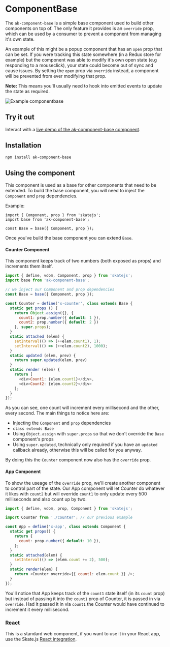# ComponentBase

The `ak-component-base` is a simple base component used to build other components on top of. The only
feature it provides is an `override` prop, which can be used by a consumer to prevent a component from managing it's own state.

An example of this might be a popup component that has an `open` prop that can be set.
If you were tracking this state somewhere (in a Redux store for example) but the component was able to modify it's own open state (e.g responding to a mouseclick), 
your state could become out of sync and cause issues. 
By setting the `open` prop via `override` instead, a component will be prevented from ever modifying that prop.

**Note:** This means you'll usually need to hook into emitted events to update the state as required.

![Example componentbase](https://bytebucket.org/atlassian/atlaskit/raw/@BITBUCKET_COMMIT@/packages/ak-component-base/docs/componentbase.gif)

## Try it out

Interact with a [live demo of the ak-component-base component](https://aui-cdn.atlassian.com/atlaskit/stories/ak-component-base/@VERSION@/).

## Installation

```sh
npm install ak-component-base
```

## Using the component

This component is used as a base for other components that need to be extended. To build the base component, you will need to inject the `Component` and `prop` dependencies.

Example:

```
import { Component, prop } from 'skatejs';
import base from 'ak-component-base';

const Base = base({ Component, prop });
```

Once you've build the base component you can extend `Base`.

#### Counter Component

This component keeps track of two numbers (both exposed as props) and increments them itself.

```js
import { define, vdom, Component, prop } from 'skatejs';
import base from 'ak-component-base';

// we inject our Component and prop dependencies
const Base = base({ Component, prop });

const Counter = define('x-counter', class extends Base {
  static get props () {
    return Object.assign({}, {
      count1: prop.number({ default: 1 }),
      count2: prop.number({ default: 2 })
    }, super.props);
  }
  static attached (elem) {
    setInterval(() => (++elem.count1), 1);
    setInterval(() => (++elem.count2), 1000);
  }
  static updated (elem, prev) {
    return super.updated(elem, prev)
  }
  static render (elem) {
    return [
      <div>Count1: {elem.count1}</div>,
      <div>Count2: {elem.count2}</div>
    ];
  }
});
```

As you can see, one count will increment every millisecond and the other, every second. The main things to notice here are:
* Injecting the `Component` and `prop` dependencies
* `class extends Base`
* Using `Object.assign` with `super.props` so that we don't override the `Base` component's props
* Using `super.updated`, technically only required if you have an `updated` callback already, otherwise this will be called for you anyway.

By doing this the `Counter` component now also has the `override` prop.

#### App Component

To show the useage of the `override` prop, we'll create another component to control part of the state.
Our App component will let Counter do whatever it likes with `count2` but will override `count1` to only update every 500 milliseconds and also count up by two.

```js
import { define, vdom, prop, Component } from 'skatejs';

import Counter from './counter'; // our previous example

const App = define('x-app', class extends Component {
  static get props() {
    return {
      count: prop.number({ default: 10 }),
    };
  }
  static attached(elem) {
    setInterval(() => (elem.count += 2), 500);
  }
  static render(elem) {
    return <Counter override={{ count1: elem.count }} />;
  }
});
```

You'll notice that App keeps track of the `count1` state itself (in its `count` prop) but instead of passing it into the `count1` prop of Counter, it is passed in via `override`.
Had it passed it in via `count1` the Counter would have continued to increment it every millisecond.

### React
This is a standard web component, if you want to use it in your React app, use the Skate.js [React integration](https://github.com/webcomponents/react-integration).
